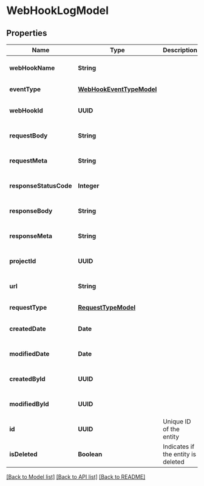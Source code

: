# WebHookLogModel
## Properties

| Name | Type | Description | Notes |
|------------ | ------------- | ------------- | -------------|
| **webHookName** | **String** |  | [optional] [default to null] |
| **eventType** | [**WebHookEventTypeModel**](WebHookEventTypeModel.md) |  | [default to null] |
| **webHookId** | **UUID** |  | [optional] [default to null] |
| **requestBody** | **String** |  | [optional] [default to null] |
| **requestMeta** | **String** |  | [optional] [default to null] |
| **responseStatusCode** | **Integer** |  | [optional] [default to null] |
| **responseBody** | **String** |  | [optional] [default to null] |
| **responseMeta** | **String** |  | [optional] [default to null] |
| **projectId** | **UUID** |  | [optional] [default to null] |
| **url** | **String** |  | [optional] [default to null] |
| **requestType** | [**RequestTypeModel**](RequestTypeModel.md) |  | [default to null] |
| **createdDate** | **Date** |  | [optional] [default to null] |
| **modifiedDate** | **Date** |  | [optional] [default to null] |
| **createdById** | **UUID** |  | [optional] [default to null] |
| **modifiedById** | **UUID** |  | [optional] [default to null] |
| **id** | **UUID** | Unique ID of the entity | [optional] [default to null] |
| **isDeleted** | **Boolean** | Indicates if the entity is deleted | [optional] [default to null] |

[[Back to Model list]](../README.md#documentation-for-models) [[Back to API list]](../README.md#documentation-for-api-endpoints) [[Back to README]](../README.md)

